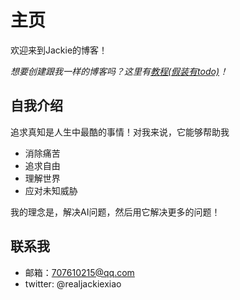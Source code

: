 # 主页
欢迎来到Jackie的博客！

*想要创建跟我一样的博客吗？这里有[教程(假装有todo)]()！*

## 自我介绍

追求真知是人生中最酷的事情！对我来说，它能够帮助我
* 消除痛苦
* 追求自由
* 理解世界
* 应对未知威胁

我的理念是，解决AI问题，然后用它解决更多的问题！

<!--
## 我的项目
* MTTS
* Obsidian帮助手册
-->

## 联系我
* 邮箱：707610215@qq.com
* twitter: @realjackiexiao

